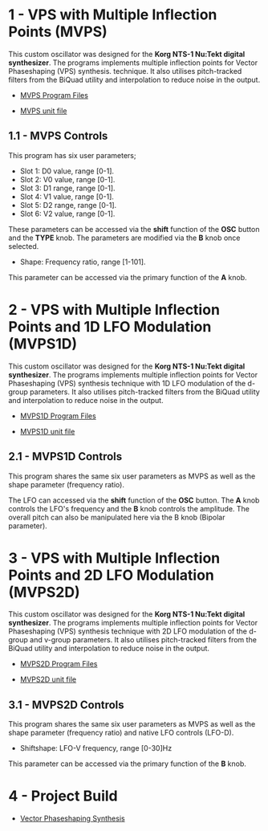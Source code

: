 # 1 - VPS with Multiple Inflection Points (MVPS)

This custom oscillator was designed for the **Korg NTS-1 Nu:Tekt digital synthesizer**. The programs implements multiple inflection points for Vector Phaseshaping (VPS) 
synthesis. technique. It also utilises pitch-tracked filters from the BiQuad utility and interpolation to reduce noise in the output.

- [MVPS Program Files](https://github.com/GrahamJamesKeane/VPS/tree/main/4%20-%20Multiple%20Inflection%20points/mvps)

- [MVPS unit file](https://github.com/GrahamJamesKeane/VPS/blob/main/4%20-%20Multiple%20Inflection%20points/mvps/mvps.ntkdigunit)

## 1.1 - MVPS Controls 
This program has six user parameters;

- Slot 1: D0 value, range [0-1].
- Slot 2: V0 value, range [0-1].
- Slot 3: D1 range, range [0-1].
- Slot 4: V1 value, range [0-1].
- Slot 5: D2 range, range [0-1].
- Slot 6: V2 value, range [0-1].

These parameters can be accessed via the **shift** function of the **OSC** button and the **TYPE** knob. The parameters are modified via the **B** knob once selected. 

- Shape: Frequency ratio, range [1-101].

This parameter can be accessed via the primary function of the **A** knob.

# 2 - VPS with Multiple Inflection Points and 1D LFO Modulation (MVPS1D)

This custom oscillator was designed for the **Korg NTS-1 Nu:Tekt digital synthesizer**. The programs implements multiple inflection points for Vector Phaseshaping (VPS) synthesis technique with 1D LFO modulation of the d-group parameters. It also utilises pitch-tracked filters from the BiQuad utility and interpolation to reduce noise in the output.

- [MVPS1D Program Files](https://github.com/GrahamJamesKeane/VPS/tree/main/4%20-%20Multiple%20Inflection%20points/mvps1D)

- [MVPS1D unit file](https://github.com/GrahamJamesKeane/VPS/blob/main/4%20-%20Multiple%20Inflection%20points/mvps1D/mvps1D.ntkdigunit)

## 2.1 - MVPS1D Controls 
This program shares the same six user parameters as MVPS as well as the shape parameter (frequency ratio).

The LFO can accessed via the **shift** function of the **OSC** button. The **A** knob controls the LFO's frequency and the **B** knob controls the amplitude. The overall pitch can also be manipulated here via the B knob (Bipolar parameter).

# 3 - VPS with Multiple Inflection Points and 2D LFO Modulation (MVPS2D)

This custom oscillator was designed for the **Korg NTS-1 Nu:Tekt digital synthesizer**. The programs implements multiple inflection points for Vector Phaseshaping (VPS) synthesis technique with 2D LFO modulation of the d-group and v-group parameters. It also utilises pitch-tracked filters from the BiQuad utility and interpolation to reduce noise in the output.

- [MVPS2D Program Files](https://github.com/GrahamJamesKeane/VPS/tree/main/4%20-%20Multiple%20Inflection%20points/mvps2D)

- [MVPS2D unit file](https://github.com/GrahamJamesKeane/VPS/blob/main/4%20-%20Multiple%20Inflection%20points/mvps2D/mvps2D.ntkdigunit)

## 3.1 - MVPS2D Controls 
This program shares the same six user parameters as MVPS as well as the shape parameter (frequency ratio) and native LFO controls (LFO-D).

- Shiftshape: LFO-V frequency, range [0-30]Hz

This parameter can be accessed via the primary function of the **B** knob.

# 4 - Project Build
- [Vector Phaseshaping Synthesis](https://korgnts1beginnersguide.wordpress.com/?p=760)
